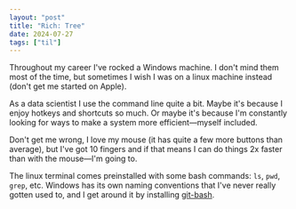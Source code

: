 ```yaml
---
layout: "post"
title: "Rich: Tree"
date: 2024-07-27
tags: ["til"]
---
```


Throughout my career I've rocked a Windows machine.
I don't mind them most of the time, but sometimes I wish I was on a linux machine instead (don't get me started on Apple).

As a data scientist I use the command line quite a bit.
Maybe it's because I enjoy hotkeys and shortcuts so much.
Or maybe it's because I'm constantly looking for ways to make a system more efficient—myself included.

Don't get me wrong, I love my mouse (it has quite a few more buttons than average),
but I've got 10 fingers and if that means I can do things 2x faster than with the mouse—I'm going to.

The linux terminal comes preinstalled with some bash commands: `ls`, `pwd`, `grep`, etc.
Windows has its own naming conventions that I've never really gotten used to, and I get around it by installing [git-bash](https://git-scm.com/downloads).
